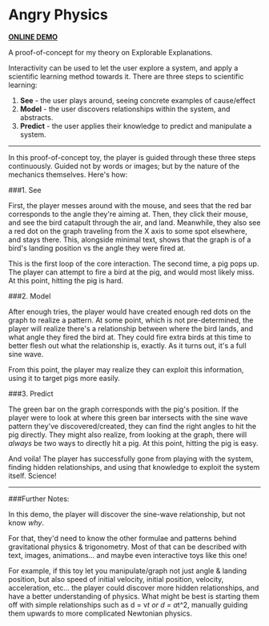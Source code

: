 Angry Physics
===

**[ONLINE DEMO](http://ncase.me/birds)**

A proof-of-concept for my theory on Explorable Explanations.

Interactivity can be used to let the user explore a system,
and apply a scientific learning method towards it.
There are three steps to scientific learning:

1. **See** - the user plays around, seeing concrete examples of cause/effect
2. **Model** - the user discovers relationships within the system, and abstracts.
3. **Predict** - the user applies their knowledge to predict and manipulate a system.

---

In this proof-of-concept toy, the player is guided through these three steps continuously.
Guided not by words or images; but by the nature of the mechanics themselves.
Here's how:

###1. See

First, the player messes around with the mouse, and
sees that the red bar corresponds to the angle they're aiming at.
Then, they click their mouse, and see the bird catapult through the air, and land.
Meanwhile, they also see a red dot on the graph traveling from the X axis to some spot elsewhere, and stays there.
This, alongside minimal text, shows that the graph is of a bird's landing position vs the angle they were fired at.

This is the first loop of the core interaction.
The second time, a pig pops up. The player can attempt to fire a bird at the pig, and would most likely miss.
At this point, hitting the pig is hard.

###2. Model

After enough tries, the player would have created enough red dots on the graph to realize a pattern.
At some point, which is not pre-determined, the player will realize there's a relationship
between where the bird lands, and what angle they fired the bird at.
They could fire extra birds at this time to better flesh out what the relationship is, exactly.
As it turns out, it's a full sine wave.

From this point, the player may realize they can exploit this information, using it to target pigs more easily.

###3. Predict

The green bar on the graph corresponds with the pig's position.
If the player were to look at where this green bar intersects with the sine wave pattern they've discovered/created,
they can find the right angles to hit the pig directly.
They might also realize, from looking at the graph, there will *always* be two ways to directly hit a pig.
At this point, hitting the pig is easy.

And voila! The player has successfully gone from playing with the system, finding hidden relationships, and
using that knowledge to exploit the system itself. Science!

---

###Further Notes:

In this demo, the player will discover the sine-wave relationship, but not know *why*.

For that, they'd need to know the other formulae and patterns behind gravitational physics & trigonometry.
Most of that can be described with text, images, animations... and maybe even interactive toys like this one!

For example, if this toy let you manipulate/graph not just angle & landing position,
but also speed of initial velocity, initial position, velocity, acceleration, etc...
the player could discover more hidden relationships, and have a better understanding of physics.
What might be best is starting them off with simple relationships such as d = v*t or d = a*t^2,
manually guiding them upwards to more complicated Newtonian physics.

